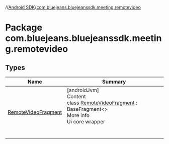 //[Android SDK](../index.md)/[com.bluejeans.bluejeanssdk.meeting.remotevideo](index.md)



# Package com.bluejeans.bluejeanssdk.meeting.remotevideo  


## Types  
  
|  Name |  Summary | 
|---|---|
| <a name="com.bluejeans.bluejeanssdk.meeting.remotevideo/RemoteVideoFragment///PointingToDeclaration/"></a>[RemoteVideoFragment](-remote-video-fragment/index.md)| <a name="com.bluejeans.bluejeanssdk.meeting.remotevideo/RemoteVideoFragment///PointingToDeclaration/"></a>[androidJvm]  <br>Content  <br>class [RemoteVideoFragment](-remote-video-fragment/index.md) : BaseFragment<<ERROR CLASS>>   <br>More info  <br>Ui core wrapper  <br><br><br>|

